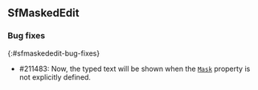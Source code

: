 ## SfMaskedEdit

### Bug fixes
{:#sfmaskededit-bug-fixes}

* \#211483: Now, the typed text will be shown when the [`Mask`](https://help.syncfusion.com/cr/xamarin-android/Syncfusion.SfMaskedEdit.Android~Syncfusion.Android.MaskedEdit.SfMaskedEdit~Mask.html) property is not explicitly defined.
